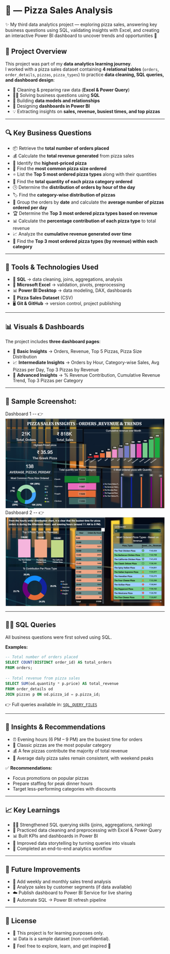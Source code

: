 
# 🍕 — Pizza Sales Analysis  

✨ My third data analytics project — exploring pizza sales, answering key business questions using SQL, validating insights with Excel, and creating an interactive Power BI dashboard to uncover trends and opportunities 🚀


## 📌 Project Overview  

This project was part of my **data analytics learning journey**.  
I worked with a pizza sales dataset containing **4 relational tables** (`orders`, `order_details`, `pizzas`, `pizza_types`) to practice **data cleaning, SQL queries, and dashboard design**:  

- 🧹 Cleaning & preparing raw data (**Excel & Power Query**)  
- 🧑‍💻 Solving business questions using **SQL**  
- 🔗 Building **data models and relationships**  
- 🎨 Designing **dashboards in Power BI**  
- 💡 Extracting insights on **sales, revenue, busiest times, and top pizzas**  

---

## 🔍 Key Business Questions  

- 📦 Retrieve the **total number of orders placed**  
- 💰 Calculate the **total revenue generated** from pizza sales  
- 🍕 Identify the **highest-priced pizza**  
- 📏 Find the **most common pizza size ordered**  
- ⭐ List the **Top 5 most ordered pizza types** along with their quantities  
- 📂 Find the **total quantity of each pizza category ordered**  
- 🕒 Determine the **distribution of orders by hour of the day**  
- 🏷️ Find the **category-wise distribution of pizzas**  
- 📅 Group the orders by **date** and calculate the **average number of pizzas ordered per day**  
- 🏆 Determine the **Top 3 most ordered pizza types based on revenue**  
- 📊 Calculate the **percentage contribution of each pizza type** to total revenue  
- 📈 Analyze the **cumulative revenue generated over time**  
- 🥇 Find the **Top 3 most ordered pizza types (by revenue) within each category**  

--- 

## 🚀 Tools & Technologies Used  

- 🧮 **SQL** → data cleaning, joins, aggregations, analysis  
- 🧹 **Microsoft Excel** → validation, pivots, preprocessing  
- 📊 **Power BI Desktop** → data modeling, DAX, dashboards  
- 📂 **Pizza Sales Dataset** (CSV)  
- 🖥️ **Git & GitHub** → version control, project publishing  

---

## 📊 Visuals & Dashboards  

The project includes **three dashboard pages**:  

- 📌 **Basic Insights** → Orders, Revenue, Top 5 Pizzas, Pizza Size Distribution 
- 📈 **Intermediate Insights** → Orders by Hour, Category-wise Sales, Avg Pizzas per Day, Top 3 Pizzas by Revenue  
- 🚀 **Advanced Insights** → % Revenue Contribution, Cumulative Revenue Trend, Top 3 Pizzas per Category  

---
## 📸 **Sample Screenshot:**  



Dashboard 1 -- 👉 ![Dashboard Screenshot](https://github.com/AshishDS-09/Pizza_Sales_Analysis/blob/main/POWER_BI_Visualization/Dashboard_Page_2.png)  
Dashboard 2 -- 👉 ![Dashboard Screenshot](https://github.com/AshishDS-09/Pizza_Sales_Analysis/blob/main/POWER_BI_Visualization/DashBoard_Page_1.png) 



---

## 🧑‍💻 SQL Queries

All business questions were first solved using SQL.  

**Examples:**  

```sql
-- Total number of orders placed
SELECT COUNT(DISTINCT order_id) AS total_orders
FROM orders;

-- Total revenue from pizza sales
SELECT SUM(od.quantity * p.price) AS total_revenue
FROM order_details od
JOIN pizzas p ON od.pizza_id = p.pizza_id;
```
👉 Full queries available in: [`SQL_QUERY_FILES`](/SQL_QUERY_FILES)

---

## 🧠 Insights & Recommendations

- ⏰ Evening hours (6 PM – 9 PM) are the busiest time for orders  
- 🍕 Classic pizzas are the most popular category  
- 💰 A few pizzas contribute the majority of total revenue  
- 📅 Average daily pizza sales remain consistent, with weekend peaks  

✅ **Recommendations:**  
- Focus promotions on popular pizzas  
- Prepare staffing for peak dinner hours  
- Target less-performing categories with discounts  

---

## 📈 Key Learnings

- 🧑‍💻 Strengthened SQL querying skills (joins, aggregations, ranking)  
- 🧹 Practiced data cleaning and preprocessing with Excel & Power Query  
- 📊 Built KPIs and dashboards in Power BI  
- 🎨 Improved data storytelling by turning queries into visuals  
- 🚀 Completed an end-to-end analytics workflow  

---

## 🌟 Future Improvements

- 📅 Add weekly and monthly sales trend analysis  
- 👥 Analyze sales by customer segments (if data available)  
- ☁️ Publish dashboard to Power BI Service for live sharing  
- 🔄 Automate SQL → Power BI refresh pipeline

---

## 📄 License

- 📌 This project is for learning purposes only.  
- 📊 Data is a sample dataset (non-confidential).  
- 🙌 Feel free to explore, learn, and get inspired 🚀

